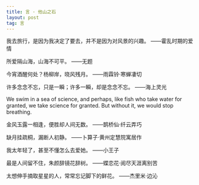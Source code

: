 ```yaml
---
title: 言 · 他山之石
layout: post
tag: 言
---
```

我去旅行，是因为我决定了要去，并不是因为对风景的兴趣。
——霍乱时期的爱情

所爱隔山海，山海不可平。
——无题

今宵酒醒何处？杨柳岸，晓风残月。
——雨霖铃·寒蝉凄切

许多念念不忘，只是一瞬；许多一瞬，却是念念不忘。
——海上灵光

We swim in a sea of science, and perhaps, like fish who take water for granted, we take science for
granted. But without it, we would stop breathing.

金风玉露一相逢，便胜却人间无数。
——鹊桥仙·纤云弄巧

缺月挂疏桐，漏断人初静。
——卜算子·黄州定慧院寓居作

我太年轻了，甚至不懂怎么去爱她。
——小王子

最是人间留不住，朱颜辞镜花辞树。
——蝶恋花·阅尽天涯离别苦

太想伸手摘取星星的人，常常忘记脚下的鲜花。
——杰里米·边沁
